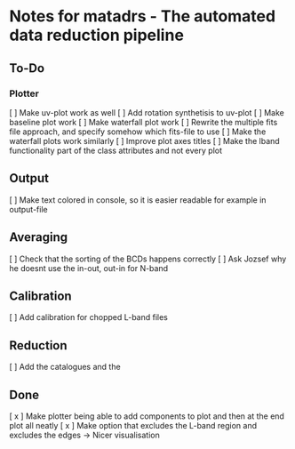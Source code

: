 # Notes for matadrs - The automated data reduction pipeline
## To-Do
### Plotter
[  ] Make uv-plot work as well
[  ] Add rotation synthetisis to uv-plot
[  ] Make baseline plot work
[  ] Make waterfall plot work
[  ] Rewrite the multiple fits file approach, and specify somehow which fits-file to use
[  ] Make the waterfall plots work similarly
[  ] Improve plot axes titles
[  ] Make the lband functionality part of the class attributes and not every plot

## Output
[  ] Make text colored in console, so it is easier readable for example in output-file

## Averaging
[ ] Check that the sorting of the BCDs happens correctly
[ ] Ask Jozsef why he doesnt use the in-out, out-in for N-band

## Calibration
[ ] Add calibration for chopped L-band files

## Reduction
[ ] Add the catalogues and the

## Done
[ x ] Make plotter being able to add components to plot and then at the end plot all neatly
[ x ] Make option that excludes the L-band region and excludes the edges -> Nicer visualisation
